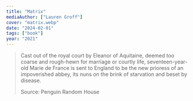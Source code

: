 ```yaml
---
title: "Matrix"
mediaAuthor: ["Lauren Groff"]
cover: "matrix.webp"
date: "2024-02-01"
tags: ["book"]
year: "2021"
---
```


> Cast out of the royal court by Eleanor of Aquitaine, deemed too coarse and rough-hewn for marriage or courtly life, seventeen-year-old Marie de France is sent to England to be the new prioress of an impoverished abbey, its nuns on the brink of starvation and beset by disease.
>
> Source: Penguin Random House
